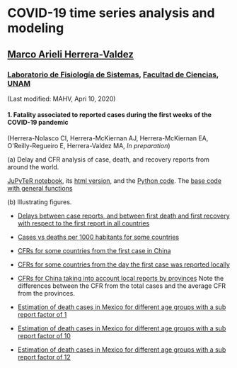 # COVID-19 time series analysis and modeling
## [Marco Arieli Herrera-Valdez](https://mahv13.wordpress.com)
### [Laboratorio de Fisiología de Sistemas](https://www.google.com/url?sa=t&rct=j&q=&esrc=s&source=web&cd=5&cad=rja&uact=8&ved=2ahUKEwi9p4KJidroAhUMi6wKHYrSBWcQFjAEegQIAhAB&url=https%3A%2F%2Fmarcoh48.wixsite.com%2Ffisiologiasistemasfc&usg=AOvVaw1RFgV1gOqxbpBJT3Bl6WEq), [Facultad de Ciencias](https://www.google.com/url?sa=t&rct=j&q=&esrc=s&source=web&cd=1&cad=rja&uact=8&ved=2ahUKEwjbiNnQrtvoAhUJA6wKHVI0BXMQFjAAegQIGRAD&url=http%3A%2F%2Fwww.fciencias.unam.mx%2F&usg=AOvVaw1dMRMU_F-IcpmaB1y1H4px), [UNAM](https://www.google.com/url?sa=t&rct=j&q=&esrc=s&source=web&cd=1&cad=rja&uact=8&ved=2ahUKEwivy6_irtvoAhUDaq0KHQVoCcAQFjAAegQIGhAD&url=https%3A%2F%2Fwww.unam.mx%2F&usg=AOvVaw0YWCGJ7FEpDwkcT3EYH-aM)
(Last modified: MAHV, Apri 10, 2020)


#### 1. Fatality associated to reported cases during the first weeks of the COVID-19 pandemic 

(Herrera-Nolasco CI, Herrera-McKiernan AJ, Herrera-McKiernan EA, O'Reilly-Regueiro E, Herrera-Valdez MA, *In preparation*)

(a) Delay and CFR analysis of case, death, and recovery reports from around the world. 

[JuPyTeR notebook](tsam_COVID-19_cfr_Jan2020-.ipynb), its [html version](tsam_COVID-19_cfr_Jan2020-.html), and the [Python  code](https://raw.githubusercontent.com/scab-unam/tsamCOVID-19/master/tsam_COVID19_JHU_cfr.py). The [base code with general functions](https://raw.githubusercontent.com/scab-unam/tsamCOVID-19/master/tsam_COVID19_baseCode.py) 

(b) Illustrating figures.

- [Delays between case reports, and between first death and first recovery with respect to the first report in all countries](https://raw.githubusercontent.com/scab-unam/tsamCOVID-19/master/tsam_COVID19_JHU_delaysAllCountries.png)

- [Cases vs deaths per 1000 habitants for some countries](https://raw.githubusercontent.com/scab-unam/tsamCOVID-19/master/tsam_COVID19_JHU_cases-deathCases1000.png)

- [CFRs for some countries from the first case in China](https://raw.githubusercontent.com/scab-unam/tsamCOVID-19/master/tsam_COVID19_cfr_JHU_fromFirstCaseInChina.png)

- [CFRs for some countries from the day the first case was reported locally](https://raw.githubusercontent.com/scab-unam/tsamCOVID-19/master/tsam_COVID19_cfr_JHU_fromFirstLocalReport.png)

- [CFRs for China taking into account local reports by provinces](https://raw.githubusercontent.com/scab-unam/tsamCOVID-19/master/tsam_COVID19_JHU_cfr_ProvincesChina_fromFirstLocalReport) Note the differences between the CFR from the total cases and the average CFR from the provinces. 

- [Estimation of death cases in Mexico for different age groups with a sub report factor of 1](https://raw.githubusercontent.com/scab-unam/tsamCOVID-19/master/tsam_COVID19_JHU_cfr+propDeathCasesByAgeTS_EstimatesMexico_subReportFactor1.png)

- [Estimation of death cases in Mexico for different age groups with a sub report factor of 10](https://raw.githubusercontent.com/scab-unam/tsamCOVID-19/master/tsam_COVID19_JHU_cfr+propDeathCasesByAgeTS_EstimatesMexico_subReportFactor10.png)

- [Estimation of death cases in Mexico for different age groups with a sub report factor of 12](https://raw.githubusercontent.com/scab-unam/tsamCOVID-19/master/tsam_COVID19_JHU_cfr+propDeathCasesByAgeTS_EstimatesMexico_subReportFactor12.png)


